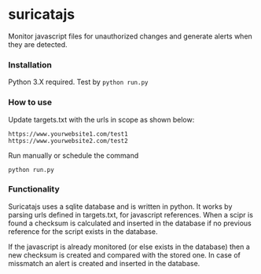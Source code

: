 # suricatajs

Monitor javascript files for unauthorized changes and generate alerts when they are detected. 

### Installation

Python 3.X required.
Test by ```python run.py```

### How to use

Update targets.txt with the urls in scope as shown below:

```
https://www.yourwebsite1.com/test1
https://www.yourwebsite2.com/test2
````
Run manually or schedule the command
```
python run.py
````

### Functionality

Suricatajs uses a sqlite database and is written in python. It works by parsing urls defined in targets.txt, for javascript references. When a scipr is found a checksum is calculated and inserted in the database if no previous reference for the script exists in the database. 

If the javascript is already monitored (or else exists in the database) then a new checksum is created and compared with the stored one. In case of missmatch an alert is created and inserted in the database.
